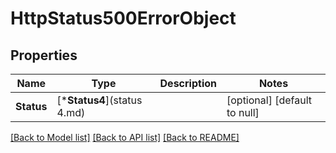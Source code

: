 # HttpStatus500ErrorObject

## Properties
Name | Type | Description | Notes
------------ | ------------- | ------------- | -------------
**Status** | [***Status4**](status 4.md) |  | [optional] [default to null]

[[Back to Model list]](../README.md#documentation-for-models) [[Back to API list]](../README.md#documentation-for-api-endpoints) [[Back to README]](../README.md)


